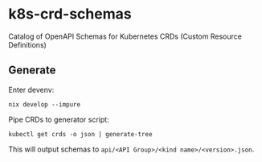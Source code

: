 # k8s-crd-schemas

Catalog of OpenAPI Schemas for Kubernetes CRDs (Custom Resource Definitions)

## Generate

Enter devenv:

```shell
nix develop --impure
```

Pipe CRDs to generator script:

```shell
kubectl get crds -o json | generate-tree
```

This will output schemas to `api/<API Group>/<kind name>/<version>.json`.
